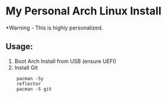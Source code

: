 # My Personal Arch Linux Install
*Warning - This is highly personalized.
## Usage:
1. Boot Arch Install from USB (ensure UEFI)
2. Install Git
```
    pacman -Sy
    reflector 
    pacman -S git
```
